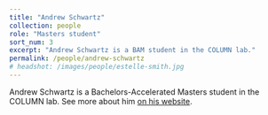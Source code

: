 ```yaml
---
title: "Andrew Schwartz"
collection: people
role: "Masters student"
sort_num: 3
excerpt: "Andrew Schwartz is a BAM student in the COLUMN lab."
permalink: /people/andrew-schwartz
# headshot: /images/people/estelle-smith.jpg
---
```


Andrew Schwartz is a Bachelors-Accelerated Masters student in the COLUMN lab.
See more about him [on his website](https://aschwartz.me/).
